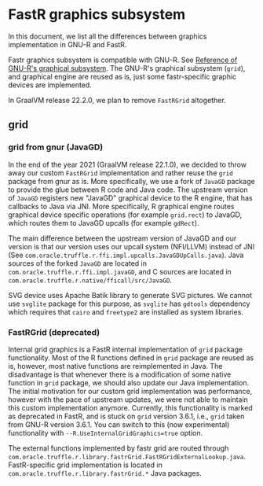 # FastR graphics subsystem
In this document, we list all the differences between graphics implementation in GNU-R and FastR.

Fastr graphics subsystem is compatible with GNU-R.
See [Reference of GNU-R's graphical subsystem](https://cran.r-project.org/doc/manuals/r-release/R-ints.html#Graphics-Devices).
The GNU-R's graphical subsystem (`grid`), and graphical engine are reused as is, just some fastr-specific graphic devices are implemented.

In GraalVM release 22.2.0, we plan to remove `FastRGrid` altogether.

## grid
### grid from gnur (JavaGD)
In the end of the year 2021 (GraalVM release 22.1.0), we decided to throw away our custom `FastRGrid` implementation and rather reuse the `grid` package from gnur as is.
More specifically, we use a fork of `JavaGD` package to provide the glue between R code and Java code.
The upstream version of `JavaGD` registers new "JavaGD" graphical device to the R engine, that has callbacks to Java via JNI.
More specifically, R graphical engine routes graphical device specific operations (for example `grid.rect`) to JavaGD, which routes them to JavaGD upcalls (for example `gdRect`).

The main difference between the upstream version of JavaGD and our version is that our version uses our upcall system (NFI/LLVM) instead of JNI (See `com.oracle.truffle.r.ffi.impl.upcalls.JavaGDUpCalls.java`).
Java sources of the forked `JavaGD` are located in `com.oracle.truffle.r.ffi.impl.javaGD`, and C sources are located in `com.oracle.truffle.r.native/fficall/src/JavaGD`.

SVG device uses Apache Batik library to generate SVG pictures.
We cannot use `svglite` package for this purpose, as `svglite` has `gdtools` dependency which requires that `cairo` and `freetype2` are installed as system libraries.

### FastRGrid (deprecated)
Internal grid graphics is a FastR internal implementation of `grid` package functionality.
Most of the R functions defined in `grid` package are reused as is, however, most native functions are reimplemented in Java.
The disadvantage is that whenever there is a modification of some native function in `grid` package, we should also update our Java implementation.
The initial motivation for our custom grid implementation was performance, however with the pace of upstream updates, we were not able to maintain this custom implementation anymore.
Currently, this functionality is marked as deprecated in FastR, and is stuck on `grid` version 3.6.1, i.e., `grid` taken from GNU-R version 3.6.1.
You can switch to this (now experimental) functionality with `--R.UseInternalGridGraphics=true` option.

The external functions implemented by fastr grid are routed through `com.oracle.truffle.r.library.fastrGrid.FastRGridExternalLookup.java`.
FastR-specific grid implementation is located in `com.oracle.truffle.r.library.fastrGrid.*` Java packages.

